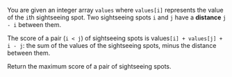 You are given an integer array `values` where `values[i]` represents the value of the `i`th sightseeing spot. Two sightseeing spots `i` and `j` have a **distance** `j - i` between them.

The score of a pair (`i < j`) of sightseeing spots is values`[i] + values[j] + i - j`: the sum of the values of the sightseeing spots, minus the distance between them.

Return the maximum score of a pair of sightseeing spots.